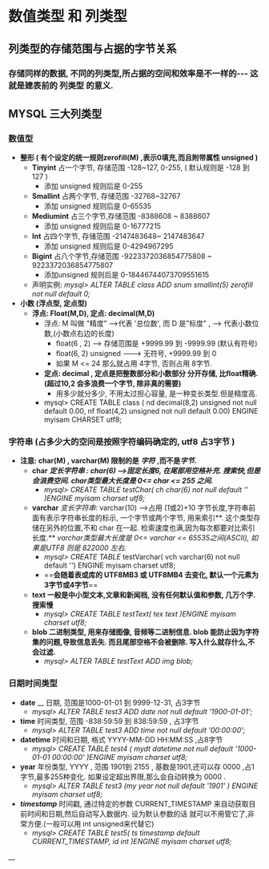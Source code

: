 # 数值类型 和 列类型

## 列类型的存储范围与占据的字节关系

### 存储同样的数据, 不同的列类型,所占据的空间和效率是不一样的--- 这就是建表前的 列类型 的意义. 

## MYSQL 三大列类型

### **数值型**

* **整形 \( 有个设定的统一规则zerofill\(M\) ,表示0填充,而且附带属性 unsigned \)**
  * **Tinyint**        占一个字节, 存储范围 -128~127,  0-255,  \( 默认规则是 -128 到 127 \)
    * 添加 unsigned 规则后是  0-255
  * **Smallint**      占两个字节, 存储范围 -32768~32767   
    * 添加 unsigned 规则后是 0-65535
  * **Mediumint**  占三个字节,存储范围 -8388608 ~ 8388607
    * 添加 unsigned 规则后是 0-16777215
  * **Int**                   占四个字节, 存储范围  -2147483648~ 2147483647
    * 添加 unsigned 规则后是 0-4294967295
  * **Bigint**             占八个字节,存储范围 -9223372036854775808 ~ 9223372036854775807
    * 添加unsigned 规则后是 0-18446744073709551615
  * 声明实例: _mysql&gt; ALTER TABLE class ADD snum smallint\(5\) zerofill not null default 0;_
* **小数 \(浮点型, 定点型\)**
  * **浮点: Float\(M,D\),       定点:  decimal\(M,D\)**
    * 浮点:   M 叫做 "精度" --&gt;代表 '总位数',    而 D 是"标度" , --&gt; 代表小数位数,\(小数点右边的长度\)
      * float\(6 , 2\)   --&gt; 存储范围是   +9999.99 到  -9999.99  \(默认有符号\)
      * float\(6, 2\) unsigned   ---&gt; 无符号,  +9999.99  到  0
      * 如果 M &lt;= 24  那么就占用 4字节, 否则占用 8字节.
    * **定点:  decimal , 定点是把整数部分和小数部分 分开存储, 比float精确.\(超过10,2 会多浪费一个字节, 除非真的需要\)**
      * 用多少就分多少, 不用太过担心容量, 是一种变长类型.但是精度高.
    * mysql&gt;  CREATE TABLE class \( nd decimal\(8,2\) unsigned not null default 0.00, nf float\(4,2\) unsigned not null default 0.00\) ENGINE myisam CHARSET utf8;

### **字符串 \(占多少大的空间是按照字符编码确定的, utf8 占3字节 \)**

* **注意: char\(M\) , varchar\(M\) 限制的是** _**字符**_ **,而不是**_**字节.**_
  * **char**      _**定长字符串    : char\(6\)  --&gt;固定长度6, 在尾部用空格补充.  搜索快,但是会浪费空间. char类型最大长度是  0&lt;= char &lt;= 255 之间.**_
    * _mysql&gt; CREATE TABLE testChar\( ch char\(6\) not null default '' \)ENGINE myisam charset utf8;_
  * **varchar**       _变长字符串_: varchar\(10\)  --&gt;占用 \(1或2\)+10 字节长度,字符串前面有表示字符串长度的标示, 一个字节或两个字节, 用来索引**.  这个类型存储在另外的位置,不和 char 在一起. 检索速度也满,因为每次都要对比索引长度.**      _varchar类型最大长度是 0&lt;= varchar &lt;= 65535之间\(ASCII\), 如果是UTF8 则是  822000 左右._
    * _mysql&gt; CREATE TABLE_  testVarchar\( vch  varchar\(6\) not null default ''\) ENGINE myisam charset utf8;
    * ==**会随着表或库的 UTF8MB3 或 UTF8MB4 去变化,  默认一个元素为3字节或4字节**==
  * **text      一般是中小型文本,文章和新闻档, 没有任何默认值和参数, 几万个字.  搜索慢**
    * _mysql&gt; CREATE TABLE testText\( tex  text \)ENGINE myisam charset utf8;_
  * **blob       二进制类型, 用来存储图像, 音频等二进制信息. blob 能防止因为字符集的问题,导致信息丢失. 而且尾部空格不会被删除. 写入什么就存什么,不会过滤.**
    * _mysql&gt; ALTER TABLE  testText ADD img blob;_

### **日期时间类型**

* **date** __     日期, 范围是1000-01-01  到 9999-12-31, 占3字节
  * _mysql&gt; ALTER TABLE test3 ADD date not null default '1900-01-01';_
* **time**      时间类型,   范围 -838:59:59 到 838:59:59 ,   占3字节
  * _mysql&gt;  ALTER TABLE test3 ADD time not null default '00:00:00';_
* **datetime**     时间和日期, 格式 YYYY-MM-DD HH:MM:SS    ,占8字节
  * _mysql&gt;  CREATE TABLE test4  \( mydt datetime not null default  '1000-01-01 00:00:00' \)ENGINE myisam charset utf8;_
* **year**     年份类型,   YYYY    , 范围 1901到 2155  , 基数是1901,还可以存 0000 ,占1字节,最多255种变化. 如果设定超出界限,那么会自动转换为 0000 .
  * _mysql&gt; ALTER TABLE test3 \(my  year not null default '1901' \) ENGINE myisam charset utf8;_
* _**timestamp**_     时间戳, 通过特定的参数 CURRENT\_TIMESTAMP 来自动获取目前时间和日期,然后自动写入数据内. 设为默认参数的话 就可以不用管它了,非常方便.\(一般可以用 int unsigned来代替它\)
  * _mysql&gt; CREATE TABLE test5\( ts timestamp default CURRENT\_TIMESTAMP, id int \)ENGINE myisam charset utf8;_

\_\_

















